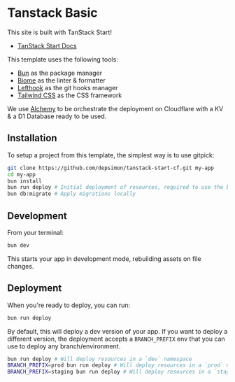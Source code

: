 # Tanstack Basic

This site is built with TanStack Start!

- [TanStack Start Docs](https://tanstack.com/start)

This template uses the following tools:

- [Bun](https://bun.sh/docs) as the package manager
- [Biome](https://biomejs.dev/) as the linter & formatter
- [Lefthook](https://lefthook.dev/) as the git hooks manager
- [Tailwind CSS](https://tailwindcss.com/) as the CSS framework

We use [Alchemy](https://alchemy.run/) to be orchestrate the deployment on Cloudflare with a KV & a D1 Database ready to be used.

## Installation

To setup a project from this template, the simplest way is to use gitpick:

```sh
git clone https://github.com/depsimon/tanstack-start-cf.git my-app
cd my-app
bun install
bun run deploy # Initial deployment of resources, required to use the bindings locally
bun db:migrate # Apply migrations locally
```

## Development

From your terminal:

```sh
bun dev
```

This starts your app in development mode, rebuilding assets on file changes.

## Deployment

When you're ready to deploy, you can run:

```sh
bun run deploy
```

By default, this will deploy a dev version of your app.
If you want to deploy a different version, the deployment accepts a `BRANCH_PREFIX` env that you can use to deploy any branch/environment.

```sh
bun run deploy # Will deploy resources in a `dev` namespace
BRANCH_PREFIX=prod bun run deploy # Will deploy resources in a `prod` namespace
BRANCH_PREFIX=staging bun run deploy # Will deploy resources in a `staging` namespace
```
